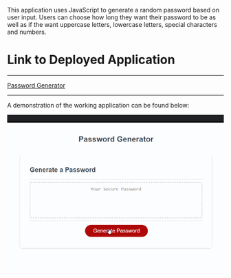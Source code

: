 This application uses JavaScript to generate a random password based on user input.
Users can choose how long they want their password to be as well as if the want uppercase letters, lowercase letters, special characters and numbers.
# Link to Deployed Application
******
<a href="https://graysondeese.github.io/PasswordGenerator/">Password Generator</a>
******
A demonstration of the working application can be found below:

<img src="Assets/pwGen.gif">
